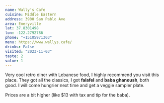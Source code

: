 ```yaml
---
name: Wally's Cafe
cuisine: Middle Eastern
address: 3900 San Pablo Ave
area: Emeryville
lat: 37.8301498
lon: -122.2792786
phone: "+15105971303"
menu: https://www.wallys.cafe/
drinks: False
visited: "2023-11-03"
taste: 2
value: 1
---
```


Very cool retro diner with Lebanese food, I highly recommend you visit this place. They got all the classics, I got **falafel** and **baba ghanoush**, both good. I will come hungrier next time and get a veggie sampler plate.

Prices are a bit  higher (like $13 with tax and tip for the baba).
